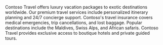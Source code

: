 Contoso Travel offers luxury vacation packages to exotic destinations worldwide.
Our premium travel services include personalized itinerary planning and 24/7 concierge support.
Contoso's travel insurance covers medical emergencies, trip cancellations, and lost baggage.
Popular destinations include the Maldives, Swiss Alps, and African safaris.
Contoso Travel provides exclusive access to boutique hotels and private guided tours.